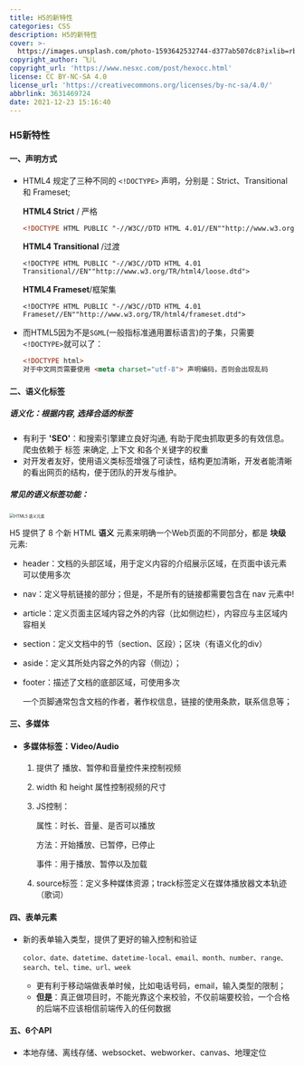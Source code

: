 ```yaml
---
title: H5的新特性
categories: CSS
description: H5的新特性
cover: >-
  https://images.unsplash.com/photo-1593642532744-d377ab507dc8?ixlib=rb-1.2.1&ixid=MnwxMjA3fDF8MHxwaG90by1wYWdlfHx8fGVufDB8fHx8&auto=format&fit=crop&w=1169&q=80
copyright_author: 飞儿
copyright_url: 'https://www.nesxc.com/post/hexocc.html'
license: CC BY-NC-SA 4.0
license_url: 'https://creativecommons.org/licenses/by-nc-sa/4.0/'
abbrlink: 3631469724
date: 2021-12-23 15:16:40
---
```


### H5新特性 ###

#### 一、声明方式

* HTML4 规定了三种不同的 `<!DOCTYPE>` 声明，分别是：Strict、Transitional 和 Frameset;

  **HTML4 Strict** / 严格

  ```html
  <!DOCTYPE HTML PUBLIC "-//W3C//DTD HTML 4.01//EN""http://www.w3.org/TR/html4/strict.dtd">
  ```

  **HTML4 Transitional** /过渡

  ```
  <!DOCTYPE HTML PUBLIC "-//W3C//DTD HTML 4.01 Transitional//EN""http://www.w3.org/TR/html4/loose.dtd">
  ```

  **HTML4 Frameset**/框架集

  ```
  <!DOCTYPE HTML PUBLIC "-//W3C//DTD HTML 4.01 Frameset//EN""http://www.w3.org/TR/html4/frameset.dtd">
  ```

* 而HTML5因为不是`SGML`(一般指标准通用置标语言)的子集，只需要`<!DOCTYPE>`就可以了：

  ```html
  <!DOCTYPE html>
  对于中文网页需要使用 <meta charset="utf-8"> 声明编码，否则会出现乱码
  ```

#### 二、语义化标签

##### 语义化：根据内容, 选择合适的标签 #####

* 有利于 **'SEO'**：和搜索引擎建立良好沟通, 有助于爬虫抓取更多的有效信息。爬虫依赖于 标签 来确定, 上下文 和各个关键字的权重
* 对开发者友好，使用语义类标签增强了可读性，结构更加清晰，开发者能清晰的看出网页的结构，便于团队的开发与维护。

##### 常见的语义标签功能： #####

<img src="https://www.runoob.com/wp-content/uploads/2013/07/html5-layout.jpg" alt="HTML5 语义元素" style="zoom: 50%;" />

H5 提供了 8 个新 HTML **语义** 元素来明确一个Web页面的不同部分，都是 **块级** 元素:

* header：文档的头部区域，用于定义内容的介绍展示区域，在页面中该元素可以使用多次

* nav：定义导航链接的部分；但是，不是所有的链接都需要包含在 nav 元素中!

* article：定义页面主区域内容之外的内容（比如侧边栏），内容应与主区域内容相关

* section：定义文档中的节（section、区段）；区块（有语义化的div）

* aside：定义其所处内容之外的内容（侧边）；

* footer：描述了文档的底部区域，可使用多次

  一个页脚通常包含文档的作者，著作权信息，链接的使用条款，联系信息等；

#### 三、多媒体

* #### 多媒体标签：Video/Audio ####

  1. 提供了 播放、暂停和音量控件来控制视频

  2. width 和 height 属性控制视频的尺寸

  3. JS控制：

     属性：时长、音量、是否可以播放

     方法：开始播放、已暂停，已停止

     事件：用于播放、暂停以及加载

  4. source标签：定义多种媒体资源；track标签定义在媒体播放器文本轨迹（歌词）

#### 四、表单元素

* 新的表单输入类型，提供了更好的输入控制和验证

  ```
  color、date、datetime、datetime-local、email、month、number、range、
  search、tel、time、url、week
  ```

  * 更有利于移动端做表单时候，比如电话号码，email，输入类型的限制；
  * **但是**：真正做项目时，不能光靠这个来校验，不仅前端要校验，一个合格的后端不应该相信前端传入的任何数据

#### 五、6个API

* 本地存储、离线存储、websocket、webworker、canvas、地理定位